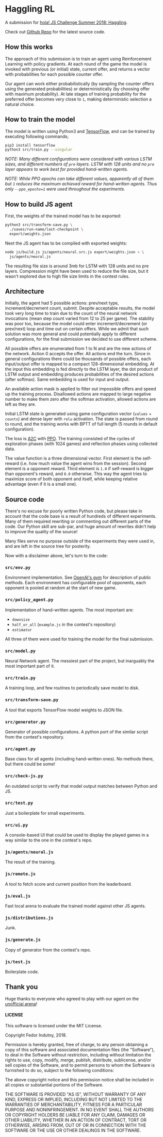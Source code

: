 # Haggling RL

A submission for [hola! JS Challenge Summer 2018: Haggling][0].

Check out [Github Repo][6] for the latest source code.

## How this works

The approach of this submission is to train an agent using Reinforcement
Learning with policy gradients. At each round of the game the model is invoked
with previous (or initial) state, current offer, and returns a vector with
probabilities for each possible counter offer.

Our agent can work either probabilistically (by sampling the counter offers
using the generated probabilities) or deterministically (by choosing offer with
maximum probability). At late stages of training probability for the preferred
offer becomes very close to `1`, making deterministic selection a natural
choice.

## How to train the model

The model is written using Python3 and [TensorFlow][1], and can be trained by
executing following commands;

```sh
pip3 install tensorflow
python3 src/train.py --singular
```

_NOTE: Many different configurations were considered with various LSTM sizes,
and different numbers of `pre` layers. LSTM with 128 units and no `pre` layer
appears to work best for provided hand-written agents._

_NOTE: While PPO epochs can take different values, apparently all of them but
`1` reduces the maximum achieved reward for hand-written agents. Thus only
`--ppo_epochs=1` were used throughout the experiments._

## How to build JS agent

First, the weights of the trained model has to be exported:
```sh
python3 src/transform-save.py \
  ./saves/run-name/last-checkpoint \
  export/weights.json
```

Next the JS agent has to be compiled with exported weights:
```sh
node js/build.js js/agents/neural.src.js export/weights.json > \
  js/agents/neural.js
```

The resulting file size is around 3mb for LSTM with 128 units and no pre layers.
Compression might have been used to reduce the file size, but it wasn't explored
due to high file size limits in the contest rules.

## Architecture

Initially, the agent had 5 possible actions: prev/next type, increment/decrement
count, submit. Despite acceptable results, the model took very long time to
train due to the count of the neural network invocations (mean step count
varied from 12 to 25 per game). The stability was poor too, because the model
could enter increment/decrement (or prev/next) loop and time out on certain
offers. While we admit that such solution was more general and could potentially
apply to different configurations, for the final submission we decided to use
different scheme.

All possible offers are enumerated from 1 to N and are the new actions of the
network. Action 0 accepts the offer. All actions end the turn. Since in general
configurations there could be thousands of possible offers, each input/output
offer is mapped to a compact 128-dimensional embedding. At the input this
embedding is fed directly to the LSTM layer, the dot product of LSTM output and
embedding produces probabilities of the desired actions (after softmax). Same
embedding is used for input and output.

An available action mask is applied to filter out impossible offers and speed up
the training process. Disallowed actions are mapped to large negative number to
make them zero after the softmax activation, allowed actions are left as they
are.

Initial LSTM state is generated using game configuration vector (`values` +
`counts`) and dense layer with `relu` activation. The state is passed from
round to round, and the training works with BPTT of full length (5 rounds
in default configuration).

The loss is [A2C][2] with [PPO][3]. The training consisted of the cycles of
exploration phases (with 1024 games) and reflection phases using collected data.

The value function is a three dimensional vector. First element is the
self-reward (i.e. how much value the agent wins from the session). Second
element is a opponent reward. Third element is `1.0` if self-reward is bigger
than opponent's reward, and `0.0` otherwise. This way the agent tries to
maximize score of both opponent and itself, while keeping relative advantage
(even if it is a small one).

## Source code

There's no excuse for poorly written Python code, but please take in account
that the code base is a result of hundreds of different experiments. Many of
them required rewriting or commenting out different parts of the code. Our
Python skill are sub-par, and huge amount of rewrites didn't help to improve the
quality of the source!

Many files serve no purpose outside of the experiments they were used in, and
are left in the source tree for posterity.

Now with a disclaimer above, let's turn to the code:

### `src/env.py`

Environment implementation. See [OpenAI's gym][4] for description of public
methods. Each environment has configurable pool of opponents, each opponent
is pooled at random at the start of new game.

### `src/policy_agent.py`

Implementation of hand-written agents. The most important are:

* `downsize`
* `half_or_all` (`example.js` in the contest's repository)
* `estimator`

All three of them were used for training the model for the final submission.

### `src/model.py`

Neural Network agent. The messiest part of the project, but inarguably the most
important part of it.

### `src/train.py`

A training loop, and few routines to periodically save model to disk.

### `src/transform-save.py`

A tool that exports TensorFlow model weights to JSON file.

### `src/generator.py`

Generator of possible configurations. A python port of the similar script from
the contest's repository.

### `src/agent.py`

Base class for all agents (including hand-written ones). No methods there, but
there could be some!

### `src/check-js.py`

An outdated script to verify that model output matches between Python and JS.

### `src/test.py`

Just a boilerplate for small experiments.

### `src/ui.py`

A console-based UI that could be used to display the played games in a way
similar to the one in the contest's repo.

### `js/agents/neural.js`

The result of the training.

### `js/remote.js`

A tool to fetch score and current position from the leaderboard.

### `js/eval.js`

Fast local arena to evaluate the trained model against other JS agents.

### `js/distributions.js`

Junk.

### `js/generate.js`

Copy of generator from the contest's repo.

### `js/test.js`

Boilerplate code.

## Thank you

Huge thanks to everyone who agreed to play with our agent on the
[unofficial arena][5]!

#### LICENSE

This software is licensed under the MIT License.

Copyright Fedor Indutny, 2018.

Permission is hereby granted, free of charge, to any person obtaining a
copy of this software and associated documentation files (the
"Software"), to deal in the Software without restriction, including
without limitation the rights to use, copy, modify, merge, publish,
distribute, sublicense, and/or sell copies of the Software, and to permit
persons to whom the Software is furnished to do so, subject to the
following conditions:

The above copyright notice and this permission notice shall be included
in all copies or substantial portions of the Software.

THE SOFTWARE IS PROVIDED "AS IS", WITHOUT WARRANTY OF ANY KIND, EXPRESS
OR IMPLIED, INCLUDING BUT NOT LIMITED TO THE WARRANTIES OF
MERCHANTABILITY, FITNESS FOR A PARTICULAR PURPOSE AND NONINFRINGEMENT. IN
NO EVENT SHALL THE AUTHORS OR COPYRIGHT HOLDERS BE LIABLE FOR ANY CLAIM,
DAMAGES OR OTHER LIABILITY, WHETHER IN AN ACTION OF CONTRACT, TORT OR
OTHERWISE, ARISING FROM, OUT OF OR IN CONNECTION WITH THE SOFTWARE OR THE
USE OR OTHER DEALINGS IN THE SOFTWARE.

[0]: https://github.com/hola/challenge_haggling
[1]: http://tensorflow.org/
[2]: https://blog.openai.com/baselines-acktr-a2c/
[3]: https://blog.openai.com/openai-baselines-ppo/
[4]: https://github.com/openai/gym/blob/master/gym/core.py
[5]: https://github.com/indutny/alt-haggle
[6]: https://github.com/indutny/haggling_rl
